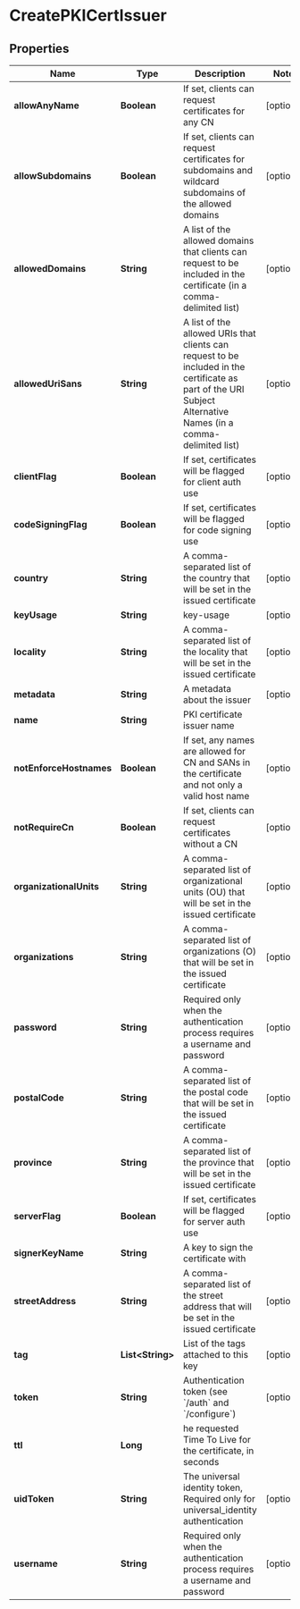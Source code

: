 

# CreatePKICertIssuer

## Properties

Name | Type | Description | Notes
------------ | ------------- | ------------- | -------------
**allowAnyName** | **Boolean** | If set, clients can request certificates for any CN |  [optional]
**allowSubdomains** | **Boolean** | If set, clients can request certificates for subdomains and wildcard subdomains of the allowed domains |  [optional]
**allowedDomains** | **String** | A list of the allowed domains that clients can request to be included in the certificate (in a comma-delimited list) |  [optional]
**allowedUriSans** | **String** | A list of the allowed URIs that clients can request to be included in the certificate as part of the URI Subject Alternative Names (in a comma-delimited list) |  [optional]
**clientFlag** | **Boolean** | If set, certificates will be flagged for client auth use |  [optional]
**codeSigningFlag** | **Boolean** | If set, certificates will be flagged for code signing use |  [optional]
**country** | **String** | A comma-separated list of the country that will be set in the issued certificate |  [optional]
**keyUsage** | **String** | key-usage |  [optional]
**locality** | **String** | A comma-separated list of the locality that will be set in the issued certificate |  [optional]
**metadata** | **String** | A metadata about the issuer |  [optional]
**name** | **String** | PKI certificate issuer name | 
**notEnforceHostnames** | **Boolean** | If set, any names are allowed for CN and SANs in the certificate and not only a valid host name |  [optional]
**notRequireCn** | **Boolean** | If set, clients can request certificates without a CN |  [optional]
**organizationalUnits** | **String** | A comma-separated list of organizational units (OU) that will be set in the issued certificate |  [optional]
**organizations** | **String** | A comma-separated list of organizations (O) that will be set in the issued certificate |  [optional]
**password** | **String** | Required only when the authentication process requires a username and password |  [optional]
**postalCode** | **String** | A comma-separated list of the postal code that will be set in the issued certificate |  [optional]
**province** | **String** | A comma-separated list of the province that will be set in the issued certificate |  [optional]
**serverFlag** | **Boolean** | If set, certificates will be flagged for server auth use |  [optional]
**signerKeyName** | **String** | A key to sign the certificate with | 
**streetAddress** | **String** | A comma-separated list of the street address that will be set in the issued certificate |  [optional]
**tag** | **List&lt;String&gt;** | List of the tags attached to this key |  [optional]
**token** | **String** | Authentication token (see &#x60;/auth&#x60; and &#x60;/configure&#x60;) |  [optional]
**ttl** | **Long** | he requested Time To Live for the certificate, in seconds | 
**uidToken** | **String** | The universal identity token, Required only for universal_identity authentication |  [optional]
**username** | **String** | Required only when the authentication process requires a username and password |  [optional]



